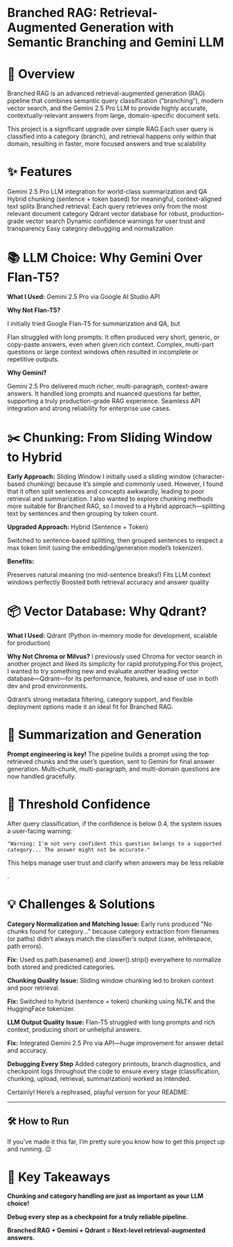 # Branched RAG: Retrieval-Augmented Generation with Semantic Branching and Gemini LLM
# 🚀 Overview
Branched RAG is an advanced retrieval-augmented generation (RAG) pipeline that combines semantic query classification (“branching”), modern vector search, and the Gemini 2.5 Pro LLM to provide highly accurate, contextually-relevant answers from large, domain-specific document sets.

This project is a significant upgrade over simple RAG.Each user query is classified into a category (branch), and retrieval happens only within that domain, resulting in faster, more focused answers and true scalability


# ✨ Features
  Gemini 2.5 Pro LLM integration for world-class summarization and QA
  Hybrid chunking (sentence + token based) for meaningful, context-aligned text splits
  Branched retrieval: Each query retrieves only from the most relevant document category
  Qdrant vector database for robust, production-grade vector search
  Dynamic confidence warnings for user trust and transparency
  Easy category debugging and normalization


# 📚 LLM Choice: Why Gemini Over Flan-T5?
**What I Used:** Gemini 2.5 Pro via Google AI Studio API

**Why Not Flan-T5?**
  
  I initially tried Google Flan-T5 for summarization and QA, but 
  
  Flan struggled with long prompts: It often produced very short, generic, or copy-paste answers, even when given rich context. 
  Complex, multi-part questions or large context windows often resulted in incomplete or repetitive outputs.

**Why Gemini?**

  Gemini 2.5 Pro delivered much richer, multi-paragraph, context-aware answers.
  It handled long prompts and nuanced questions far better, supporting a truly production-grade RAG experience.
  Seamless API integration and strong reliability for enterprise use cases.


# ✂️ Chunking: From Sliding Window to Hybrid
**Early Approach:** Sliding Window
    I initially used a sliding window (character-based chunking) because it’s simple and commonly used.
    However, I found that it often split sentences and concepts awkwardly, leading to poor retrieval and summarization.
    I also wanted to explore chunking methods more suitable for Branched RAG, so I moved to a Hybrid approach—splitting text by sentences and then grouping by token count.


**Upgraded Approach:** Hybrid (Sentence + Token)

  Switched to sentence-based splitting, then grouped sentences to respect a max token limit (using the embedding/generation model’s tokenizer).

  **Benefits:**

  Preserves natural meaning (no mid-sentence breaks!)
  Fits LLM context windows perfectly
  Boosted both retrieval accuracy and answer quality

# 📦 Vector Database: Why Qdrant?
**What I Used:**
  Qdrant (Python in-memory mode for development, scalable for production)

**Why Not Chroma or Milvus?**
  I previously used Chroma for vector search in another project and liked its simplicity for rapid prototyping.For this project, I wanted to try something new and evaluate 
  another leading vector database—Qdrant—for its performance, features, and ease of use in both dev and prod environments.

  Qdrant’s strong metadata filtering, category support, and flexible deployment options made it an ideal fit for Branched RAG.

# 📝 Summarization and Generation
  
  **Prompt engineering is key!** The pipeline builds a prompt using the top retrieved chunks and the user’s question, sent to Gemini for final answer generation.
  Multi-chunk, multi-paragraph, and multi-domain questions are now handled gracefully.

# 🎯 Threshold Confidence
  After query classification, if the confidence is below 0.4, the system issues a user-facing warning:

    "Warning: I'm not very confident this question belongs to a supported category... The answer might not be accurate."

  This helps manage user trust and clarify when answers may be less reliable

  .

# 💡 Challenges & Solutions
**Category Normalization and Matching**
  **Issue:** Early runs produced "No chunks found for category..." because category extraction from filenames (or paths) didn’t always match the classifier’s output (case, whitespace, path errors).

  **Fix:** Used os.path.basename() and .lower().strip() everywhere to normalize both stored and predicted categories.

**Chunking Quality**
  **Issue:** Sliding window chunking led to broken context and poor retrieval.

  **Fix:** Switched to hybrid (sentence + token) chunking using NLTK and the HuggingFace tokenizer.

  **LLM Output Quality**
  **Issue:** Flan-T5 struggled with long prompts and rich context, producing short or unhelpful answers.
  
  **Fix:** Integrated Gemini 2.5 Pro via API—huge improvement for answer detail and accuracy.

**Debugging Every Step**
  Added category printouts, branch diagnostics, and checkpoint logs throughout the code to ensure every stage (classification, chunking, upload, retrieval, summarization) worked as intended.

Certainly! Here’s a rephrased, playful version for your README:

---

## 🛠️ How to Run

If you’ve made it this far, I’m pretty sure you know how to get this project up and running. 😉

# 🧠 Key Takeaways
  **Chunking and category handling are just as important as your LLM choice!**

  **Debug every step as a checkpoint for a truly reliable pipeline.**

  **Branched RAG + Gemini + Qdrant = Next-level retrieval-augmented answers.**


